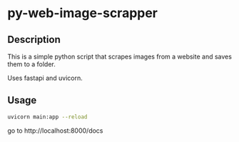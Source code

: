 # py-web-image-scrapper

## Description

This is a simple python script that scrapes images from a website and saves them to a folder.

Uses fastapi and uvicorn.

## Usage

```bash
uvicorn main:app --reload
```
go to http://localhost:8000/docs

